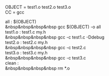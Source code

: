 OBJECT = test1.o test2.o test3.o  
CC = gcc  

all : $(OBJECT)  
&nbsp&nbsp&nbsp&nbsp gcc $(OBJECT) -o all  
test1.o : test1.c my.h  
&nbsp&nbsp&nbsp&nbsp gcc -c test1.c -Ddebug  
test2.o : test2.c my.h  
&nbsp&nbsp&nbsp&nbsp gcc -c test2.c  
test3.o : test3.c my.h  
&nbsp&nbsp&nbsp&nbsp gcc -c test3.c  
clean :   
&nbsp&nbsp&nbsp&nbsp rm *.o  
